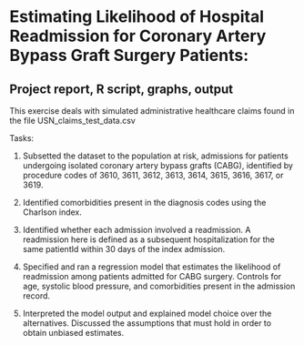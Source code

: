 # Estimating Likelihood of Hospital Readmission for Coronary Artery Bypass Graft Surgery Patients: 

## Project report, R script, graphs, output

This exercise deals with simulated administrative healthcare claims found in the file USN_claims_test_data.csv

Tasks:
1. Subsetted the dataset to the population at risk, admissions for patients undergoing isolated
coronary artery bypass grafts (CABG), identified by procedure codes of 3610, 3611, 3612,
3613, 3614, 3615, 3616, 3617, or 3619.

2. Identified comorbidities present in the diagnosis codes using the Charlson index.

3. Identified whether each admission involved a readmission. A readmission here is defined as a
subsequent hospitalization for the same patientId within 30 days of the index admission.

4. Specified and ran a regression model that estimates the likelihood of readmission among
patients admitted for CABG surgery. Controls for age, systolic blood pressure, and
comorbidities present in the admission record.

5. Interpreted the model output and explained model choice over the alternatives. Discussed
the assumptions that must hold in order to obtain unbiased estimates.
